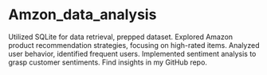 # Amzon_data_analysis
Utilized SQLite for data retrieval, prepped dataset. Explored Amazon product recommendation strategies, focusing on high-rated items. Analyzed user behavior, identified frequent users. Implemented sentiment analysis to grasp customer sentiments. Find insights in my GitHub repo.
